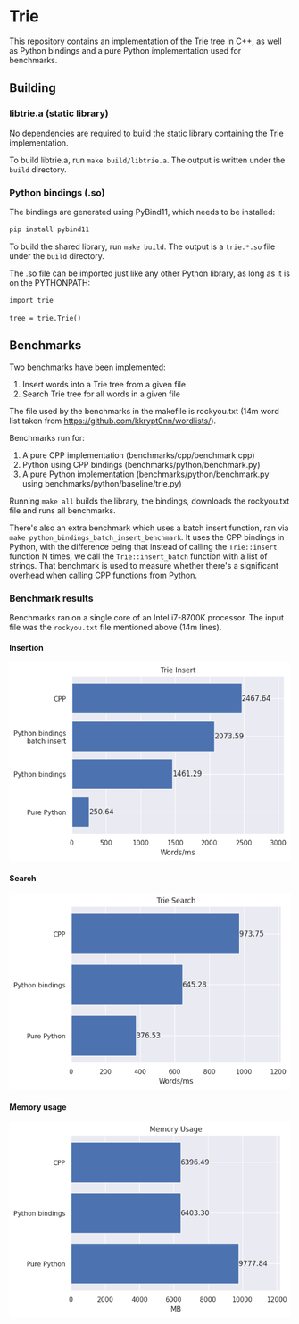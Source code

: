 # Trie

This repository contains an implementation of the Trie tree in C++, as well as Python bindings and a pure Python implementation used for benchmarks.

## Building

### libtrie.a (static library)

No dependencies are required to build the static library containing the Trie implementation.

To build libtrie.a, run `make build/libtrie.a`. The output is written under the `build` directory.

### Python bindings (.so)

The bindings are generated using PyBind11, which needs to be installed:

```bash
pip install pybind11
```

To build the shared library, run `make build`. The output is a `trie.*.so` file under the `build` directory.

The .so file can be imported just like any other Python library, as long as it is on the PYTHONPATH:

```python3
import trie

tree = trie.Trie()
```

## Benchmarks

Two benchmarks have been implemented:
1. Insert words into a Trie tree from a given file
2. Search Trie tree for all words in a given file

The file used by the benchmarks in the makefile is rockyou.txt (14m word list taken from https://github.com/kkrypt0nn/wordlists/).

Benchmarks run for:
1. A pure CPP implementation (benchmarks/cpp/benchmark.cpp)
2. Python using CPP bindings (benchmarks/python/benchmark.py)
3. A pure Python implementation (benchmarks/python/benchmark.py using benchmarks/python/baseline/trie.py)

Running `make all` builds the library, the bindings, downloads the rockyou.txt file and runs all benchmarks.

There's also an extra benchmark which uses a batch insert function, ran via `make python_bindings_batch_insert_benchmark`. It uses the CPP bindings in Python, with the difference being that instead of calling the `Trie::insert` function N times, we call the `Trie::insert_batch` function with a list of strings. That benchmark is used to measure whether there's a significant overhead when calling CPP functions from Python.

### Benchmark results

Benchmarks ran on a single core of an Intel i7-8700K processor. The input file was the `rockyou.txt` file mentioned above (14m lines).

#### Insertion

![](images/insert.png "")

#### Search
![](images/search.png "")


#### Memory usage
![](images/memory.png "")

